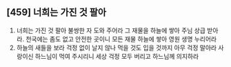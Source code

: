 ## [459] 너희는 가진 것 팔아

1) 너희는 가진 것 팔아 불쌍한 자 도와 주어라 그 재물을 하늘에 쌓아 주님 상급 받아라. 천국에는 좀도 없고 안전한 곳이니 모든 재물 하늘에 쌓아 영원 생명 누리어라  
2) 하늘의 새들을 보라 걱정 없이 날지 않나 먹을 것도 입을 것까지 아무 걱정 말아라 사랑이신 하느님이 먹여 주시리니 세상 걱정 모두 버리고 하느님께 의지하라
